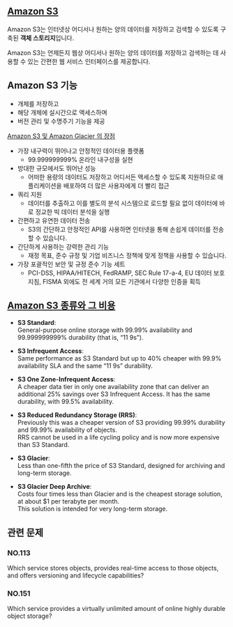 ## [Amazon S3](https://aws.amazon.com/ko/s3/faqs/)

Amazon S3는 인터넷상 어디서나 원하는 양의 데이터를 저장하고 검색할 수 있도록 구축된 **객체 스토리지**입니다.

Amazon S3는 언제든지 웹상 어디서나 원하는 양의 데이터를 저장하고 검색하는 데 사용할 수 있는 간편한 웹 서비스 인터페이스를 제공합니다.

## Amazon S3 기능

   * 개체를 저장하고
   * 해당 개체에 실시간으로 액세스하며 
   * 버전 관리 및 수명주기 기능을 제공

[Amazon S3 및 Amazon Glacier 의 장점](https://aws.amazon.com/ko/what-is-cloud-object-storage/)

   * 가장 내구력이 뛰어나고 안정적인 데이터용 플랫폼
      * 99.999999999% 온라인 내구성을 실현
   * 방대한 규모에서도 뛰어난 성능
      * 어떠한 용량의 데이터도 저장하고 어디서든 액세스할 수 있도록 지원하므로 애플리케이션을 배포하여 더 많은 사용자에게 더 빨리 접근
   *  쿼리 지원
      *  데이터를 추출하고 이를 별도의 분석 시스템으로 로드할 필요 없이 데이터에 바로 정교한 빅 데이터 분석을 실행  
   *  간편하고 유연한 데이터 전송
      * S3의 간단하고 안정적인 API를 사용하면 인터넷을 통해 손쉽게 데이터를 전송할 수 있습니다.  
   *  간단하게 사용하는 강력한 관리 기능
      * 재정 목표, 준수 규정 및 기업 비즈니스 정책에 맞게 정책을 사용할 수 있습니다.  
   *  가장 포괄적인 보안 및 규정 준수 기능 세트
      *  PCI-DSS, HIPAA/HITECH, FedRAMP, SEC Rule 17-a-4, EU 데이터 보호 지침, FISMA 외에도 전 세계 거의 모든 기관에서 다양한 인증을 획득  

## [Amazon S3 종류와 그 비용](https://www.pearsonitcertification.com/articles/article.aspx?p=3004582&seqNum=3)

   * **S3 Standard**: <br/>General-purpose online storage with 99.99% availability and 99.999999999% durability (that is, “11 9s”).

   * **S3 Infrequent Access**: <br/>Same performance as S3 Standard but up to 40% cheaper with 99.9% availability SLA and the same “11 9s” durability.

   * **S3 One Zone-Infrequent Access**: <br/>A cheaper data tier in only one availability zone that can deliver an additional 25% savings over S3 Infrequent Access. It has the same durability, with 99.5% availability.

   * **S3 Reduced Redundancy Storage (RRS)**: <br/>Previously this was a cheaper version of S3 providing 99.99% durability and 99.99% availability of objects. <br/>RRS cannot be used in a life cycling policy and is now more expensive than S3 Standard.

   * **S3 Glacier**: <br/>Less than one-fifth the price of S3 Standard, designed for archiving and long-term storage.

   * **S3 Glacier Deep Archive**: <br/>Costs four times less than Glacier and is the cheapest storage solution, at about $1 per terabyte per month. <br/>This solution is intended for very long-term storage.


## 관련 문제

### NO.113 

Which service stores objects, provides real-time access to those objects, and offers versioning and lifecycle capabilities?

### NO.151 

Which service provides a virtually unlimited amount of online highly durable object storage?
